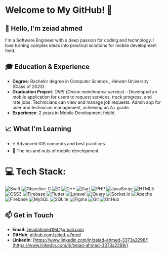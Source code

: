 # Welcome to My GitHub! 🚀

## 👋 Hello, I'm zeiad ahmed
I'm a Software Engineer with a deep passion for coding and technology. I love turning complex ideas into practical solutions for mobile development field.

## 🎓 Education & Experience
- **Degree**: Bachelor degree in Computer Science , Helwan University (Class of 2023)
- **Graduation Project**: *OMS (Online maintinance service)* – Developed an mobile application for users to request services, track progress, and rate jobs. Technicians can view
and manage job requests. Admin app for user and technician management, achieving an A+ grade.
- **Experience**: 2 years in Mobile Development feield.

## 📈 What I'm Learning
- ⚡ Advanced IOS concepts and best practices.
- 🔭 The ins and outs of mobile development.

# 💻 Tech Stack:
![Swift](https://img.shields.io/badge/swift-F54A2A?style=for-the-badge&logo=swift&logoColor=white) ![Objective-C](https://img.shields.io/badge/OBJECTIVE--C-%233A95E3.svg?style=for-the-badge&logo=apple&logoColor=white) ![C](https://img.shields.io/badge/c-%2300599C.svg?style=for-the-badge&logo=c&logoColor=white) ![C++](https://img.shields.io/badge/c++-%2300599C.svg?style=for-the-badge&logo=c%2B%2B&logoColor=white) ![Dart](https://img.shields.io/badge/dart-%230175C2.svg?style=for-the-badge&logo=dart&logoColor=white) ![PHP](https://img.shields.io/badge/php-%23777BB4.svg?style=for-the-badge&logo=php&logoColor=white) ![JavaScript](https://img.shields.io/badge/javascript-%23323330.svg?style=for-the-badge&logo=javascript&logoColor=%23F7DF1E) ![HTML5](https://img.shields.io/badge/html5-%23E34F26.svg?style=for-the-badge&logo=html5&logoColor=white) ![CSS3](https://img.shields.io/badge/css3-%231572B6.svg?style=for-the-badge&logo=css3&logoColor=white) ![Firebase](https://img.shields.io/badge/firebase-%23039BE5.svg?style=for-the-badge&logo=firebase) ![Flutter](https://img.shields.io/badge/Flutter-%2302569B.svg?style=for-the-badge&logo=Flutter&logoColor=white) ![Laravel](https://img.shields.io/badge/laravel-%23FF2D20.svg?style=for-the-badge&logo=laravel&logoColor=white) ![jQuery](https://img.shields.io/badge/jquery-%230769AD.svg?style=for-the-badge&logo=jquery&logoColor=white) ![Socket.io](https://img.shields.io/badge/Socket.io-black?style=for-the-badge&logo=socket.io&badgeColor=010101) ![Apache](https://img.shields.io/badge/apache-%23D42029.svg?style=for-the-badge&logo=apache&logoColor=white) ![Firebase](https://img.shields.io/badge/firebase-a08021?style=for-the-badge&logo=firebase&logoColor=ffcd34) ![MySQL](https://img.shields.io/badge/mysql-4479A1.svg?style=for-the-badge&logo=mysql&logoColor=white) ![SQLite](https://img.shields.io/badge/sqlite-%2307405e.svg?style=for-the-badge&logo=sqlite&logoColor=white) ![Figma](https://img.shields.io/badge/figma-%23F24E1E.svg?style=for-the-badge&logo=figma&logoColor=white) ![Git](https://img.shields.io/badge/git-%23F05033.svg?style=for-the-badge&logo=git&logoColor=white) ![GitHub](https://img.shields.io/badge/github-%23121011.svg?style=for-the-badge&logo=github&logoColor=white)

## 📫 Get in Touch
- **Email**: [zeiadahmed194@gmail.com](mailto:elbedwehyy@gmail.com)
- **GitHub**: [github.com/zeiad-a7med](https://github.com/zeiad-a7med)
- **LinkedIn**: [https://www.linkedin.com/in/zeiad-ahmed-3373a2298/](https://www.linkedin.com/in/zeiad-ahmed-3373a2298/)

<!--# 📊 GitHub Stats:
![](https://github-readme-stats.vercel.app/api?username=zeiad-a7med&theme=dark&hide_border=false&include_all_commits=false&count_private=false)<br/>
![](https://github-readme-streak-stats.herokuapp.com/?user=zeiad-a7med&theme=dark&hide_border=false)<br/>
![](https://github-readme-stats.vercel.app/api/top-langs/?username=zeiad-a7med&theme=dark&hide_border=false&include_all_commits=false&count_private=false&layout=compact)

---
[![](https://visitcount.itsvg.in/api?id=zeiad-a7med&icon=0&color=0)](https://visitcount.itsvg.in)
-->
<!-- Proudly created with GPRM ( https://gprm.itsvg.in ) -->
